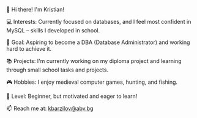 👋 Hi there! I'm Kristian!

💻 Interests: Currently focused on databases, and I feel most confident in MySQL – skills I developed in school.

🎯 Goal: Aspiring to become a DBA (Database Administrator) and working hard to achieve it.

📚 Projects: I'm currently working on my diploma project and learning through small school tasks and projects.

🎮 Hobbies: I enjoy medieval computer games, hunting, and fishing.

🚀 Level: Beginner, but motivated and eager to learn!

📫 Reach me at: kbarzilov@abv.bg

